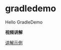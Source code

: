 gradledemo
===========

Hello GradleDemo

**视频讲解**

[讲解示例](http://www.tudou.com/programs/view/F69FJLplR2E/)
